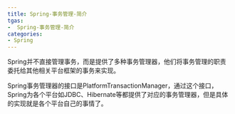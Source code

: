 ```yaml
---
title: Spring-事务管理-简介
tgas: 
-  Spring-事务管理-简介
categories: 
- Spring 
---
```


Spring并不直接管理事务，而是提供了多种事务管理器，他们将事务管理的职责委托给其他相关平台框架的事务来实现。  

Spring事务管理器的接口是PlatformTransactionManager，通过这个接口，Spring为各个平台如JDBC、Hibernate等都提供了对应的事务管理器，但是具体的实现就是各个平台自己的事情了。
